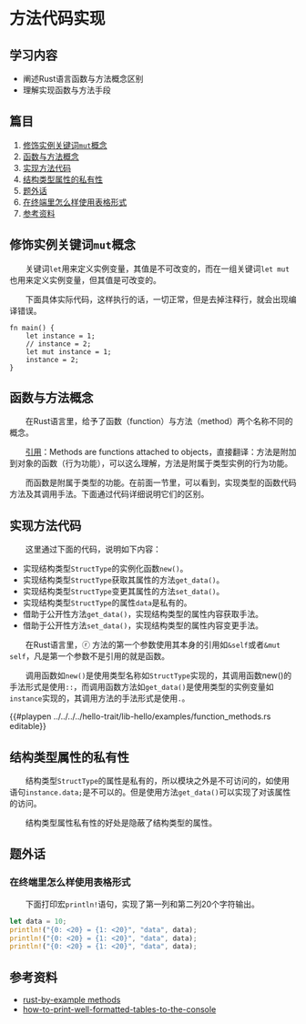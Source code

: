 # 方法代码实现

## 学习内容
- 阐述Rust语言函数与方法概念区别
- 理解实现函数与方法手段

## 篇目

1. [修饰实例关键词`mut`概念](#修饰实例关键词mut概念)
1. [函数与方法概念](#函数与方法概念)
1. [实现方法代码](#实现方法代码)
1. [结构类型属性的私有性](#结构类型属性的私有性)
1. [题外话](#题外话)
1. [在终端里怎么样使用表格形式](#在终端里怎么样使用表格形式)
1. [参考资料](#参考资料)

## 修饰实例关键词`mut`概念

　　关键词`let`用来定义实例变量，其值是不可改变的，而在一组关键词`let mut`也用来定义实例变量，但其值是可改变的。

　　下面具体实际代码，这样执行的话，一切正常，但是去掉注释行，就会出现编译错误。

```rust, editable
fn main() {
    let instance = 1;
    // instance = 2;
    let mut instance = 1;
    instance = 2;
}
```

## 函数与方法概念

　　在Rust语言里，给予了函数（function）与方法（method）两个名称不同的概念。

　　[引用][id_01]：Methods are functions attached to objects，直接翻译：方法是附加到对象的函数（行为功能），可以这么理解，方法是附属于类型实例的行为功能。

　　而函数是附属于类型的功能。在前面一节里，可以看到，实现类型的函数代码方法及其调用手法。下面通过代码详细说明它们的区别。

## 实现方法代码

　　这里通过下面的代码，说明如下内容：

- 实现结构类型`StructType`的实例化函数`new()`。
- 实现结构类型`StructType`获取其属性的方法`get_data()`。
- 实现结构类型`StructType`变更其属性的方法`set_data()`。
- 实现结构类型`StructType`的属性`data`是私有的。
- 借助于公开性方法`get_data()`，实现结构类型的属性内容获取手法。
- 借助于公开性方法`set_data()`，实现结构类型的属性内容变更手法。

　　在Rust语言里，ⓡ 方法的第一个参数使用其本身的引用如`&self`或者`&mut self`，凡是第一个参数不是引用的就是函数。

　　调用函数如`new()`是使用类型名称如`StructType`实现的，其调用函数new()的手法形式是使用`::`，而调用函数方法如`get_data()`是使用类型的实例变量如`instance`实现的，其调用方法的手法形式是使用`.`。

{{#playpen ../../../../hello-trait/lib-hello/examples/function_methods.rs editable}}

## 结构类型属性的私有性

　　结构类型`StructType`的属性是私有的，所以模块之外是不可访问的，如使用语句`instance.data;`是不可以的。但是使用方法`get_data()`可以实现了对该属性的访问。

　　结构类型属性私有性的好处是隐蔽了结构类型的属性。

## 题外话

### 在终端里怎么样使用表格形式

　　下面打印宏`println!`语句，实现了第一列和第二列20个字符输出。

```rust
let data = 10;
println!("{0: <20} = {1: <20}", "data", data);
println!("{0: <20} = {1: <20}", "data", data);
println!("{0: <20} = {1: <20}", "data", data);
```

## 参考资料
- [rust-by-example methods](https://doc.rust-lang.org/rust-by-example/fn/methods.html)
- [how-to-print-well-formatted-tables-to-the-console](https://stackoverflow.com/questions/30379341/how-to-print-well-formatted-tables-to-the-console)

[id_01]:https://doc.rust-lang.org/rust-by-example/fn/methods.html
